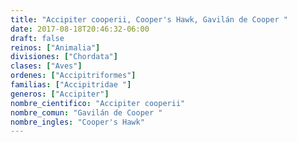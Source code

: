```yaml
---
title: "Accipiter cooperii, Cooper's Hawk, Gavilán de Cooper "
date: 2017-08-18T20:46:32-06:00
draft: false
reinos: ["Animalia"]
divisiones: ["Chordata"]
clases: ["Aves"]
ordenes: ["Accipitriformes"]
familias: ["Accipitridae "]
generos: ["Accipiter"]
nombre_cientifico: "Accipiter cooperii"
nombre_comun: "Gavilán de Cooper "
nombre_ingles: "Cooper's Hawk"
---
```

